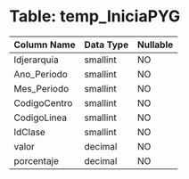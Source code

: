 # Table: temp_IniciaPYG

| Column Name | Data Type | Nullable |
|-------------|-----------|----------|
| Idjerarquia | smallint | NO |
| Ano_Periodo | smallint | NO |
| Mes_Periodo | smallint | NO |
| CodigoCentro | smallint | NO |
| CodigoLinea | smallint | NO |
| IdClase | smallint | NO |
| valor | decimal | NO |
| porcentaje | decimal | NO |

